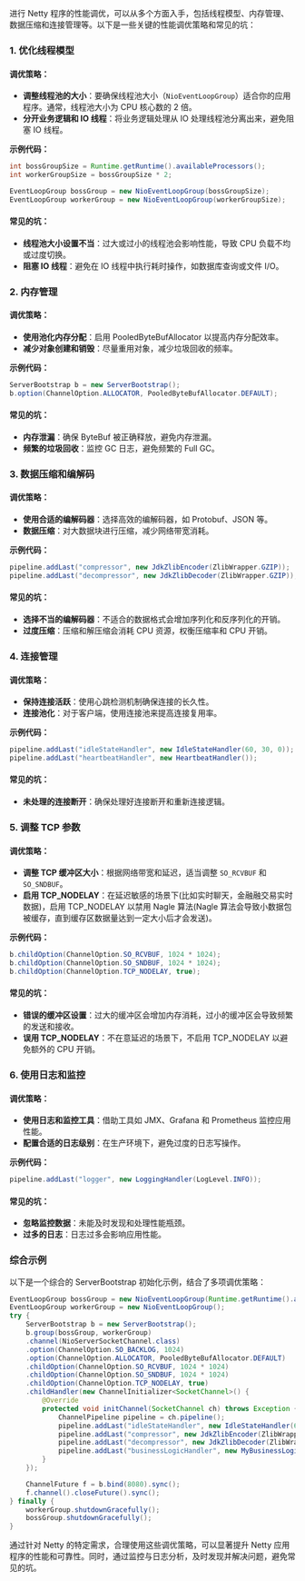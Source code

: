 进行 Netty 程序的性能调优，可以从多个方面入手，包括线程模型、内存管理、数据压缩和连接管理等。以下是一些关键的性能调优策略和常见的坑：

### 1. 优化线程模型
#### 调优策略：
+ **调整线程池的大小**：要确保线程池大小（`NioEventLoopGroup`）适合你的应用程序。通常，线程池大小为 CPU 核心数的 2 倍。
+ **分开业务逻辑和 IO 线程**：将业务逻辑处理从 IO 处理线程池分离出来，避免阻塞 IO 线程。

**示例代码：**

```java
int bossGroupSize = Runtime.getRuntime().availableProcessors();  
int workerGroupSize = bossGroupSize * 2;  

EventLoopGroup bossGroup = new NioEventLoopGroup(bossGroupSize);  
EventLoopGroup workerGroup = new NioEventLoopGroup(workerGroupSize);
```

#### 常见的坑：
+ **线程池大小设置不当**：过大或过小的线程池会影响性能，导致 CPU 负载不均或过度切换。
+ **阻塞 IO 线程**：避免在 IO 线程中执行耗时操作，如数据库查询或文件 I/O。

### 2. 内存管理
#### 调优策略：
+ **使用池化内存分配**：启用 PooledByteBufAllocator 以提高内存分配效率。
+ **减少对象创建和销毁**：尽量重用对象，减少垃圾回收的频率。

**示例代码：**

```java
ServerBootstrap b = new ServerBootstrap();  
b.option(ChannelOption.ALLOCATOR, PooledByteBufAllocator.DEFAULT);
```

#### 常见的坑：
+ **内存泄漏**：确保 ByteBuf 被正确释放，避免内存泄漏。
+ **频繁的垃圾回收**：监控 GC 日志，避免频繁的 Full GC。

### 3. 数据压缩和编解码
#### 调优策略：
+ **使用合适的编解码器**：选择高效的编解码器，如 Protobuf、JSON 等。
+ **数据压缩**：对大数据块进行压缩，减少网络带宽消耗。

**示例代码：**

```java
pipeline.addLast("compressor", new JdkZlibEncoder(ZlibWrapper.GZIP));  
pipeline.addLast("decompressor", new JdkZlibDecoder(ZlibWrapper.GZIP));
```

#### 常见的坑：
+ **选择不当的编解码器**：不适合的数据格式会增加序列化和反序列化的开销。
+ **过度压缩**：压缩和解压缩会消耗 CPU 资源，权衡压缩率和 CPU 开销。

### 4. 连接管理
#### 调优策略：
+ **保持连接活跃**：使用心跳检测机制确保连接的长久性。
+ **连接池化**：对于客户端，使用连接池来提高连接复用率。

**示例代码：**

```java
pipeline.addLast("idleStateHandler", new IdleStateHandler(60, 30, 0));  
pipeline.addLast("heartbeatHandler", new HeartbeatHandler());
```

#### 常见的坑：
+ **未处理的连接断开**：确保处理好连接断开和重新连接逻辑。

### 5. 调整 TCP 参数
#### 调优策略：
+ **调整 TCP 缓冲区大小**：根据网络带宽和延迟，适当调整 `SO_RCVBUF` 和 `SO_SNDBUF`。
+ **启用 TCP_NODELAY**：在延迟敏感的场景下(比如实时聊天，金融融交易实时数据)，启用 TCP_NODELAY 以禁用 Nagle 算法(Nagle 算法会导致小数据包被缓存，直到缓存区数据量达到一定大小后才会发送)。

**示例代码：**

```java
b.childOption(ChannelOption.SO_RCVBUF, 1024 * 1024);  
b.childOption(ChannelOption.SO_SNDBUF, 1024 * 1024);  
b.childOption(ChannelOption.TCP_NODELAY, true);
```

#### 常见的坑：
+ **错误的缓冲区设置**：过大的缓冲区会增加内存消耗，过小的缓冲区会导致频繁的发送和接收。
+ **误用 TCP_NODELAY**：不在意延迟的场景下，不启用 TCP_NODELAY 以避免额外的 CPU 开销。

#### 
#### 
### 6. 使用日志和监控
#### 调优策略：
+ **使用日志和监控工具**：借助工具如 JMX、Grafana 和 Prometheus 监控应用性能。
+ **配置合适的日志级别**：在生产环境下，避免过度的日志写操作。

**示例代码：**

```java
pipeline.addLast("logger", new LoggingHandler(LogLevel.INFO));
```

#### 常见的坑：
+ **忽略监控数据**：未能及时发现和处理性能瓶颈。
+ **过多的日志**：日志过多会影响应用性能。

### 综合示例
以下是一个综合的 ServerBootstrap 初始化示例，结合了多项调优策略：

```java
EventLoopGroup bossGroup = new NioEventLoopGroup(Runtime.getRuntime().availableProcessors());  
EventLoopGroup workerGroup = new NioEventLoopGroup();  
try {  
    ServerBootstrap b = new ServerBootstrap();  
    b.group(bossGroup, workerGroup)  
    .channel(NioServerSocketChannel.class)  
    .option(ChannelOption.SO_BACKLOG, 1024)  
    .option(ChannelOption.ALLOCATOR, PooledByteBufAllocator.DEFAULT)  
    .childOption(ChannelOption.SO_RCVBUF, 1024 * 1024)  
    .childOption(ChannelOption.SO_SNDBUF, 1024 * 1024)  
    .childOption(ChannelOption.TCP_NODELAY, true)  
    .childHandler(new ChannelInitializer<SocketChannel>() {  
        @Override  
        protected void initChannel(SocketChannel ch) throws Exception {  
            ChannelPipeline pipeline = ch.pipeline();  
            pipeline.addLast("idleStateHandler", new IdleStateHandler(60, 30, 0));  
            pipeline.addLast("compressor", new JdkZlibEncoder(ZlibWrapper.GZIP));  
            pipeline.addLast("decompressor", new JdkZlibDecoder(ZlibWrapper.GZIP));  
            pipeline.addLast("businessLogicHandler", new MyBusinessLogicHandler());  
        }  
    });  

    ChannelFuture f = b.bind(8080).sync();  
    f.channel().closeFuture().sync();  
} finally {  
    workerGroup.shutdownGracefully();  
    bossGroup.shutdownGracefully();  
}
```

通过针对 Netty 的特定需求，合理使用这些调优策略，可以显著提升 Netty 应用程序的性能和可靠性。同时，通过监控与日志分析，及时发现并解决问题，避免常见的坑。

### 
```java

```

